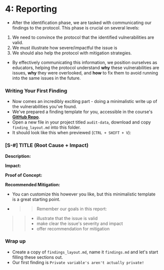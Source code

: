 # 4: Reporting
- After the identification phase, we are tasked with communicating our findings to the protocol. This phase is crucial on several levels:

1. We need to convince the protocol that the identified vulnerabilities are valid.
2. We must illustrate how severe/impactful the issue is
3. We should also help the protocol with mitigation strategies.

- By effectively communicating this information, we position ourselves as educators, helping the protocol understand **why** these vulnerabilities are issues, **why** they were overlooked, and **how** to fix them to avoid running into the same issues in the future.

### Writing Your First Finding
- Now comes an incredibly exciting part - doing a minimalistic write up of the vulnerabilities you've found.
- We've prepared a finding template for you, accessible in the course's **[GitHub Repo](https://github.com/Cyfrin/security-and-auditing-full-course-s23/blob/main/finding_layout.md)**.
- Open a new file in your project titled `audit-data`, download and copy `finding_layout.md` into this folder.
- It should look like this when previewed (`CTRL + SHIFT + V`):

### \[S-#] TITLE (Root Cause + Impact)

**Description:**

**Impact:**

**Proof of Concept:**

**Recommended Mitigation:**

- You can customize this however you like, but this minimalistic template is a great starting point.

- >> Remember our goals in this report:

>> * illustrate that the issue is valid
>> * make clear the issue's severity and impact
>> * offer recommendation for mitigation

### Wrap up
- Create a copy of `findings_layout.md`, name it `findings.md` and let's start filling these sections out.
- Our first finding is `Private variable's aren't actually private!`
